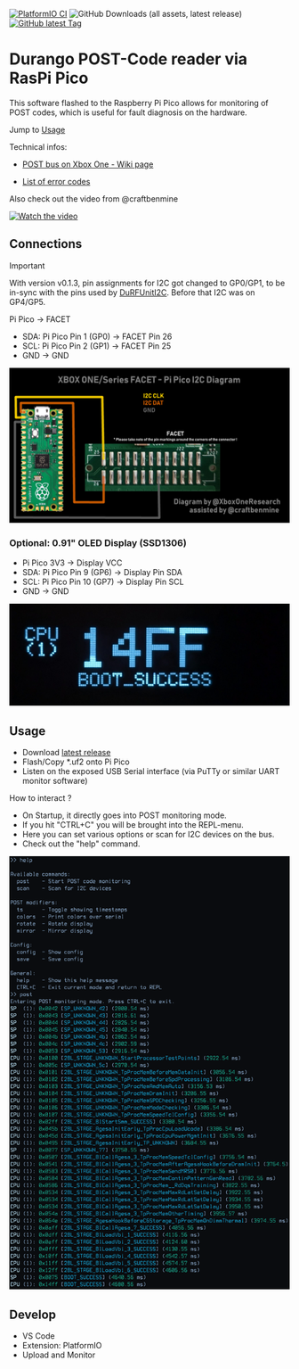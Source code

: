 [![PlatformIO CI](https://github.com/xboxoneresearch/PicoDurangoPOST/actions/workflows/build.yml/badge.svg?branch=main)](https://github.com/xboxoneresearch/PicoDurangoPOST/actions/workflows/build.yml)
![GitHub Downloads (all assets, latest release)](https://img.shields.io/github/downloads/xboxoneresearch/PicoDurangoPOST/latest/total)
[![GitHub latest Tag](https://img.shields.io/github/v/tag/xboxoneresearch/PicoDurangoPOST)](https://github.com/xboxoneresearch/PicoDurangoPOST/releases/latest)

# Durango POST-Code reader via RasPi Pico

This software flashed to the Raspberry Pi Pico allows for monitoring of POST codes, which is useful for fault diagnosis on the hardware.

Jump to [Usage](#usage)

Technical infos:

- [POST bus on Xbox One - Wiki page](https://xboxoneresearch.github.io/wiki/hardware/post/)

- [List of error codes](https://errors.xboxresearch.com)

Also check out the video from @craftbenmine

[![Watch the video](https://img.youtube.com/vi/BuPhxKdxU0g/hqdefault.jpg)](https://www.youtube.com/embed/BuPhxKdxU0g)

## Connections

> [!IMPORTANT]
> With version v0.1.3, pin assignments for I2C got changed to GP0/GP1, to be in-sync with the pins used by [DuRFUnitI2C](https://github.com/xboxoneresearch/DuRFUnitI2C).
> Before that I2C was on GP4/GP5.

Pi Pico -> FACET

- SDA: Pi Pico Pin 1 (GP0) -> FACET Pin 26
- SCL: Pi Pico Pin 2 (GP1) -> FACET Pin 25
- GND -> GND

![Pi Pico Facet I2C connection diagram](./assets/connection_diagram.png)

### Optional: 0.91" OLED Display (SSD1306)

- Pi Pico 3V3 -> Display VCC
- SDA: Pi Pico Pin  9 (GP6) -> Display Pin SDA
- SCL: Pi Pico Pin 10 (GP7) -> Display Pin SCL
- GND -> GND

![OLED Display with POST code](./assets/display.jpg)

## Usage

- Download [latest release](https://github.com/xboxoneresearch/PicoDurangoPOST/releases/latest)
- Flash/Copy *.uf2 onto Pi Pico
- Listen on the exposed USB Serial interface (via PuTTy or similar UART monitor software)

How to interact ?

- On Startup, it directly goes into POST monitoring mode.
- If you hit "CTRL+C" you will be brought into the REPL-menu.
- Here you can set various options or scan for I2C devices on the bus.
- Check out the "help" command.

![Example output](./assets/screenshot2.png)

## Develop

- VS Code
- Extension: PlatformIO
- Upload and Monitor
